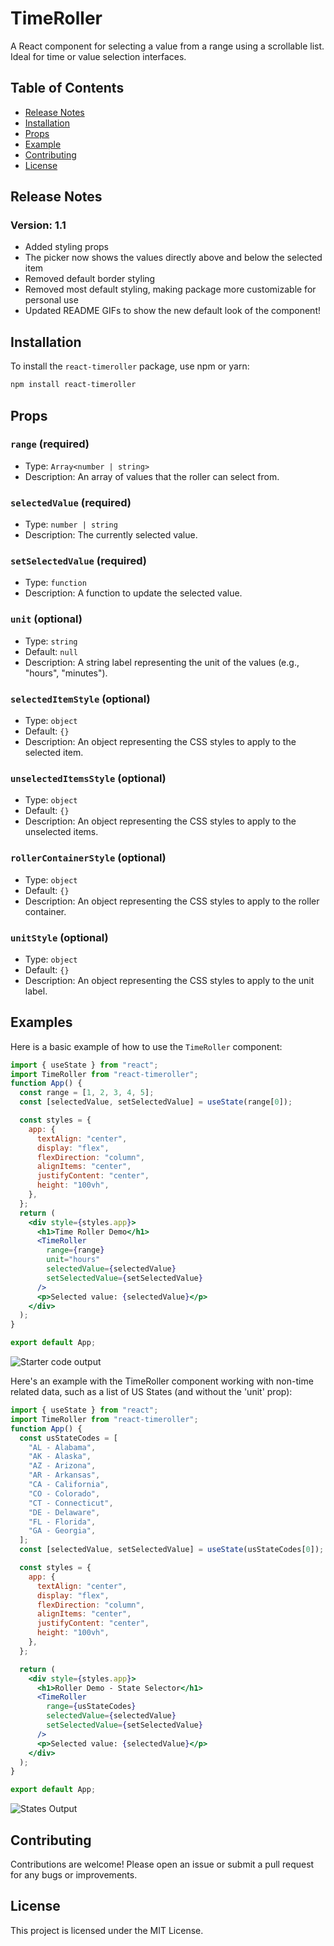 # TimeRoller

A React component for selecting a value from a range using a scrollable list. Ideal for time or value selection interfaces.

## Table of Contents

- [Release Notes](#release-notes)
- [Installation](#installation)
- [Props](#props)
- [Example](#example)
- [Contributing](#contributing)
- [License](#license)

## Release Notes

### Version: 1.1
- Added styling props
- The picker now shows the values directly above and below the selected item
- Removed default border styling
- Removed most default styling, making package more customizable for personal use
- Updated README GIFs to show the new default look of the component!

## Installation

To install the `react-timeroller` package, use npm or yarn:

```bash
npm install react-timeroller
```

## Props

### `range` (required)

- Type: `Array<number | string>`
- Description: An array of values that the roller can select from.

### `selectedValue` (required)

- Type: `number | string`
- Description: The currently selected value.

### `setSelectedValue` (required)

- Type: `function`
- Description: A function to update the selected value.

### `unit` (optional)

- Type: `string`
- Default: `null`
- Description: A string label representing the unit of the values (e.g., "hours", "minutes").

### `selectedItemStyle` (optional)

- Type: `object`
- Default: `{}`
- Description: An object representing the CSS styles to apply to the selected item.

### `unselectedItemsStyle` (optional)

- Type: `object`
- Default: `{}`
- Description: An object representing the CSS styles to apply to the unselected items.

### `rollerContainerStyle` (optional)

- Type: `object`
- Default: `{}`
- Description: An object representing the CSS styles to apply to the roller container.

### `unitStyle` (optional)

- Type: `object`
- Default: `{}`
- Description: An object representing the CSS styles to apply to the unit label.

## Examples

Here is a basic example of how to use the `TimeRoller` component:

```jsx
import { useState } from "react";
import TimeRoller from "react-timeroller";
function App() {
  const range = [1, 2, 3, 4, 5];
  const [selectedValue, setSelectedValue] = useState(range[0]);

  const styles = {
    app: {
      textAlign: "center",
      display: "flex",
      flexDirection: "column",
      alignItems: "center",
      justifyContent: "center",
      height: "100vh",
    },
  };
  return (
    <div style={styles.app}>
      <h1>Time Roller Demo</h1>
      <TimeRoller
        range={range}
        unit="hours"
        selectedValue={selectedValue}
        setSelectedValue={setSelectedValue}
      />
      <p>Selected value: {selectedValue}</p>
    </div>
  );
}

export default App;
```

![Starter code output](https://imgur.com/2I9dJJR.gif)

Here's an example with the TimeRoller component working with non-time related data, such as a list of US States (and without the 'unit' prop):

```jsx
import { useState } from "react";
import TimeRoller from "react-timeroller";
function App() {
  const usStateCodes = [
    "AL - Alabama",
    "AK - Alaska",
    "AZ - Arizona",
    "AR - Arkansas",
    "CA - California",
    "CO - Colorado",
    "CT - Connecticut",
    "DE - Delaware",
    "FL - Florida",
    "GA - Georgia",
  ];
  const [selectedValue, setSelectedValue] = useState(usStateCodes[0]);

  const styles = {
    app: {
      textAlign: "center",
      display: "flex",
      flexDirection: "column",
      alignItems: "center",
      justifyContent: "center",
      height: "100vh",
    },
  };

  return (
    <div style={styles.app}>
      <h1>Roller Demo - State Selector</h1>
      <TimeRoller
        range={usStateCodes}
        selectedValue={selectedValue}
        setSelectedValue={setSelectedValue}
      />
      <p>Selected value: {selectedValue}</p>
    </div>
  );
}

export default App;

```

![States Output](https://imgur.com/NuzFJ8h.gif)

## Contributing

Contributions are welcome! Please open an issue or submit a pull request for any bugs or improvements.

## License

This project is licensed under the MIT License.
